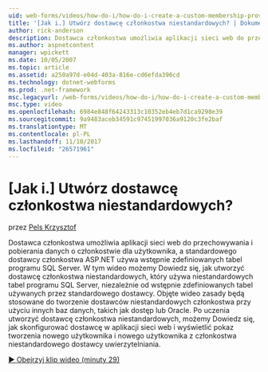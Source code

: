 ```yaml
---
uid: web-forms/videos/how-do-i/how-do-i-create-a-custom-membership-provider
title: '[Jak i.] Utwórz dostawcę członkostwa niestandardowych? | Dokumentacja firmy Microsoft'
author: rick-anderson
description: Dostawca członkostwa umożliwia aplikacji sieci web do przechowywania i pobierania danych o członkostwie dla użytkownika i wstępnie zdefiniować standardowe używa dostawcy członkostwa ASP.NET...
ms.author: aspnetcontent
manager: wpickett
ms.date: 10/05/2007
ms.topic: article
ms.assetid: a250a97d-e04d-403a-816e-cd6efda396cd
ms.technology: dotnet-webforms
ms.prod: .net-framework
msc.legacyurl: /web-forms/videos/how-do-i/how-do-i-create-a-custom-membership-provider
msc.type: video
ms.openlocfilehash: 6984e848f64243313c10352eb4eb7d1ca9298e39
ms.sourcegitcommit: 9a9483aceb34591c97451997036a9120c3fe2baf
ms.translationtype: MT
ms.contentlocale: pl-PL
ms.lasthandoff: 11/10/2017
ms.locfileid: "26571961"
---
```

<a name="how-do-i-create-a-custom-membership-provider"></a>[Jak i.] Utwórz dostawcę członkostwa niestandardowych?
====================
przez [Pels Krzysztof](https://twitter.com/chrispels)

Dostawca członkostwa umożliwia aplikacji sieci web do przechowywania i pobierania danych o członkostwie dla użytkownika, a standardowego dostawcy członkostwa ASP.NET używa wstępnie zdefiniowanych tabel programu SQL Server. W tym wideo możemy Dowiedz się, jak utworzyć dostawcę członkostwa niestandardowych, który używa niestandardowych tabel programu SQL Server, niezależnie od wstępnie zdefiniowanych tabel używanych przez standardowego dostawcy. Objęte wideo zasady będą stosowane do tworzenie dostawców niestandardowych członkostwa przy użyciu innych baz danych, takich jak dostęp lub Oracle. Po uczenia utworzyć dostawcę członkostwa niestandardowych, możemy Dowiedz się, jak skonfigurować dostawcę w aplikacji sieci web i wyświetlić pokaz tworzenia nowego użytkownika i nowego użytkownika z członkostwa niestandardowego dostawcy uwierzytelniania.

[&#9654; Obejrzyj klip wideo (minuty 29)](https://channel9.msdn.com/Blogs/ASP-NET-Site-Videos/how-do-i-create-a-custom-membership-provider)
